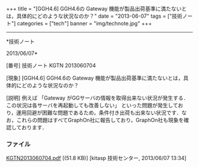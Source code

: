 ﻿+++
title = "[GGH4.6] GGH4.6の Gateway 機能が製品出荷基準に満たないとは，具体的にどのような状況なのか？"
date = "2013-06-07"
tags = ["技術ノート"]
categories = ["tech"]
banner = "img/technote.jpg"
+++

-----------------------------------------------------------------------------------------------------------------------------

*技術ノート

2013/06/07*


[番号]
技術ノート KGTN 2013060704

[現象]
[GGH4.6] GGH4.6の Gateway
機能が製品出荷基準に満たないとは，具体的にどのような状況なのか？

[説明]
例えば 「Gateway
がGGサーバの情報を取得出来ない状況が発生する．この状況は各サーバを再起動しても改善しない」
といった問題が発生しており，運用回避が困難な問題であるため，条件付き出荷も出来ない状況です．なお，これらの問題はすべてGraphOn社に報告しており，GraphOn社も現象を確認しております．


### ファイル

 
 


[KGTN2013060704.pdf](http://techreport.kitasp.net/attachments/download/1337/KGTN2013060704.pdf)
 [(51.8 KB)] [kitasp 技術センター, 2013/06/07
13:34]


 


 

